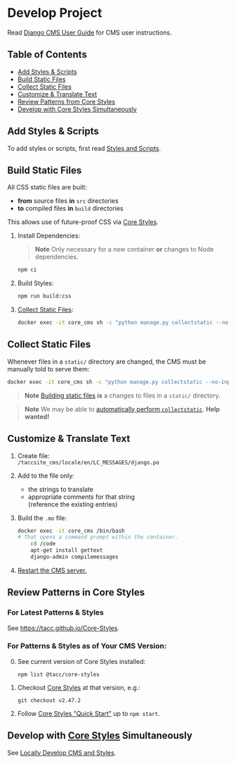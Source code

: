 # Develop Project

Read [Django CMS User Guide] for CMS user instructions.

## Table of Contents

- [Add Styles & Scripts](#add-styles--scripts)
- [Build Static Files](#build-static-files)
- [Collect Static Files](#collect-static-files)
- [Customize & Translate Text](#customize--translate-text)
- [Review Patterns from Core Styles](#review-patterns-in-core-styles)
- [Develop with Core Styles Simultaneously](#develop-with-core-styles-simultaneously)

## Add Styles & Scripts

To add styles or scripts, first read [Styles and Scripts].

## Build Static Files

All CSS static files are built:

- **from** source files **in** `src` directories
- **to** compiled files **in** `build` directories

This allows use of future-proof CSS via [Core Styles].

1. Install Dependencies:

    > **Note**
    > Only necessary for a new container **or** changes to Node dependencies.

    ```sh
    npm ci
    ```

2. Build Styles:

    ```sh
    npm run build:css
    ```

3. [Collect Static Files](#collect-static-files):

    ```sh
    docker exec -it core_cms sh -c "python manage.py collectstatic --no-input"
    ```

## Collect Static Files

Whenever files in a `static/` directory are changed, the CMS must be manually told to serve them:

```sh
docker exec -it core_cms sh -c "python manage.py collectstatic --no-input"
```

> **Note**
> [Building static files](#build-static-files) **is** a changes to files in a `static/` directory.

> **Note**
> We may be able to [automatically perform `collectstatic`](https://stackoverflow.com/q/59339571/11817077). **Help wanted!**

## Customize & Translate Text

1. Create file:\
    `/taccsite_cms/locale/en/LC_MESSAGES/django.po`
2. Add to the file only:
    - the strings to translate
    - appropriate comments for that string\
        (reference the existing entries)
3. Build the `.mo` file:

    ```sh
    docker exec -it core_cms /bin/bash
    # That opens a command prompt within the container.
        cd /code
        apt-get install gettext
        django-admin compilemessages
    ```

4. [Restart the CMS server.][restart server]

## Review Patterns in Core Styles

### For Latest Patterns & Styles

See https://tacc.github.io/Core-Styles.

### For Patterns & Styles as of Your CMS Version:

0. See current version of Core Styles installed:
    ```shell
    npm list @tacc/core-styles
    ```
1. Checkout [Core Styles] at that version, e.g.:
    ```shell
    git checkout v2.47.2
    ```
2. Follow [Core Styles "Quick Start"](https://github.com/TACC/Core-Styles/blob/v2.47.2/README.md#quick-start) up to `npm start`.

## Develop with [Core Styles] Simultaneously

See [Locally Develop CMS and Styles](https://github.com/TACC/Core-Styles/wiki/Develop-with-Client-Code-Simultaneously).

<!-- Link Aliases -->

[Core CMS]: https://github.com/TACC/Core-CMS
[Core Styles]: https://github.com/TACC/Core-Styles

[restart server]: https://github.com/TACC/Core-CMS/wiki/How-to-Restart-the-CMS-Server

[Django CMS User Guide]: https://confluence.tacc.utexas.edu/x/FgDqCw

[Styles and Scripts]: ./styles-and-scripts.md
